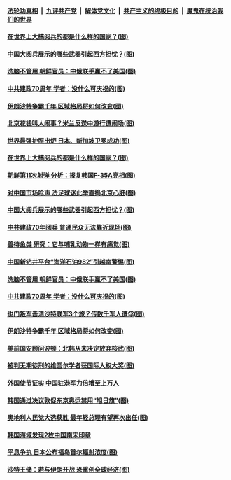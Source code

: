 ####  [法轮功真相](../../../../basic/blob/master/README.md?t=10021739) &nbsp;|&nbsp; [九评共产党](../../../../9ping.md/blob/master/README.md?t=10021739) &nbsp;|&nbsp; [解体党文化](../../../../jtdwh.md/blob/master/README.md?t=10021739)  &nbsp;|&nbsp; [共产主义的终极目的](../../../../gczydzjmd.md/blob/master/README.md?t=10021739) &nbsp;|&nbsp; [魔鬼在统治我们的世界](../../../../mgztzwmdsj.md/blob/master/README.md?t=10021739) 

#### [在世界上大搞阅兵的都是什么样的国家？(图)](../pages/p9/909160.md?t=10021739) 

#### [中国大阅兵展示的哪些武器引起西方担忧？(图)](../pages/p9/909155.md?t=10021739) 

#### [洗脑不管用 朝鲜官员：中俄联手赢不了美国(图)](../pages/p9/908997.md?t=10021739) 

#### [中共建政70周年 学者：没什么可庆祝的(图)](../pages/p9/909065.md?t=10021739) 

#### [伊朗沙特争霸千年 区域格局将如何改变(图)](../pages/p9/909055.md?t=10021739) 

#### [北京花钱叫人闹事？米兰反送中游行遭闹场(图)](../pages/p9/908883.md?t=10021739) 

#### [世界最强护照出炉 日本、新加坡卫冕成功(图)](../pages/p9/909199.md?t=10021739) 

#### [在世界上大搞阅兵的都是什么样的国家？(图)](../pages/p9/909160.md?t=10021739) 

#### [朝鲜第11次射弹 分析：报复韩国F-35A亮相(图)](../pages/p9/909187.md?t=10021739) 

#### [对中国市场呛声 法足球迷此举直捣北京心脏(图)](../pages/p9/909114.md?t=10021739) 

#### [中国大阅兵展示的哪些武器引起西方担忧？(图)](../pages/p9/909155.md?t=10021739) 

#### [中共建政70年阅兵 普通民众无法靠近现场(图)](../pages/p9/909154.md?t=10021739) 

#### [善待鱼类 研究：它与哺乳动物一样有痛觉(图)](../pages/p9/909099.md?t=10021739) 

#### [中国新钻井平台“海洋石油982”引越南警惕(图)](../pages/p9/909152.md?t=10021739) 

#### [洗脑不管用 朝鲜官员：中俄联手赢不了美国(图)](../pages/p9/908997.md?t=10021739) 

#### [中共建政70周年 学者：没什么可庆祝的(图)](../pages/p9/909065.md?t=10021739) 

#### [也门叛军击溃沙特联军3个旅？传数千军人遭俘(图)](../pages/p9/908995.md?t=10021739) 

#### [伊朗沙特争霸千年 区域格局将如何改变(图)](../pages/p9/909055.md?t=10021739) 

#### [美前国安顾问波顿：北韩从未决定放弃核武(图)](../pages/p9/909053.md?t=10021739) 

#### [被判无期徒刑的维吾尔学者获国际人权大奖(图)](../pages/p9/909052.md?t=10021739) 

#### [外国使节证实 中国驻港军力倍增至上万人](../pages/p9/909026.md?t=10021739) 

#### [韩国通过决议敦促东京奥运禁用“旭日旗”(图)](../pages/p9/909022.md?t=10021739) 

#### [奥地利人民党大选获胜 最年轻总理有望再次出任(图)](../pages/p9/909021.md?t=10021739) 

#### [韩国海域发现2枚中国南宋印章](../pages/p9/909019.md?t=10021739) 

#### [平息争执 日本公布福岛首尔辐射浓度(图)](../pages/p9/909009.md?t=10021739) 

#### [沙特王储：若与伊朗开战 恐重创全球经济(图)](../pages/p9/909008.md?t=10021739) 

